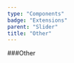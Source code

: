 ```yaml
---
type: "Components"
badge: "Extensions"
parent: "Slider"
title: "Other"
---
```


###Other

<demo>
  <demovanilla src="vanilla/components/slider/other">
  </demovanilla>
</demo>
